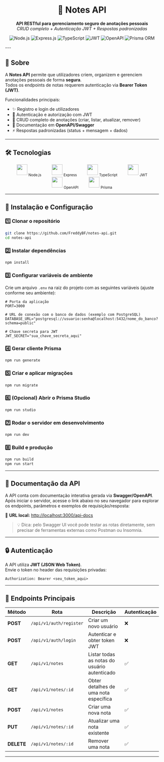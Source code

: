 <h1 align="center">📒 Notes API</h1>

<p align="center">
  <b>API RESTful para gerenciamento seguro de anotações pessoais</b>  
  <br>
  <i>CRUD completo + Autenticação JWT + Respostas padronizadas</i>
</p>
<p align="center">
  <img src="https://img.shields.io/badge/Node.js-18.x-green?logo=nodedotjs" alt="Node.js">
  <img src="https://img.shields.io/badge/Express.js-4.x-lightgrey?logo=express" alt="Express.js">
  <img src="https://img.shields.io/badge/TypeScript-5.x-blue?logo=typescript" alt="TypeScript">
  <img src="https://img.shields.io/badge/JWT-secure-orange?logo=jsonwebtokens" alt="JWT">
  <img src="https://img.shields.io/badge/OpenAPI-3.0.3-teal?logo=openapiinitiative" alt="OpenAPI">
  <img src="https://img.shields.io/badge/Prisma-ORM-2D3748?logo=prisma" alt="Prisma ORM">
</p>
---

## 📖 Sobre
A **Notes API** permite que utilizadores criem, organizem e gerenciem anotações pessoais de forma **segura**.  
Todos os endpoints de notas requerem autenticação via **Bearer Token (JWT)**.

Funcionalidades principais:
- ✨ Registro e login de utilizadores
- 🔑 Autenticação e autorização com JWT
- 📌 CRUD completo de anotações (criar, listar, atualizar, remover)
- 📜 Documentação em **OpenAPI/Swagger**
- ⚡ Respostas padronizadas (status + mensagem + dados)
  
---
## 🛠 Tecnologias

<p align="center">
  <span style="display:inline-block; text-align:center; margin:0 15px;">
    <img src="https://cdn.simpleicons.org/nodedotjs/339933" width="35" height="35"/>
    <sub>Node.js</sub>
  </span>
  <span style="display:inline-block; text-align:center; margin:0 15px;">
    <img src="https://cdn.simpleicons.org/express/000000" width="35" height="35"/>
    <sub>Express</sub>
  </span>
  <span style="display:inline-block; text-align:center; margin:0 15px;">
    <img src="https://cdn.simpleicons.org/typescript/3178C6" width="35" height="35"/>
    <sub>TypeScript</sub>
  </span>
  <span style="display:inline-block; text-align:center; margin:0 15px;">
    <img src="https://cdn.simpleicons.org/jsonwebtokens/000000" width="35" height="35"/>
    <sub>JWT</sub>
  </span>
  <span style="display:inline-block; text-align:center; margin:0 15px;">
    <img src="https://cdn.simpleicons.org/openapiinitiative/6BA539" width="35" height="35"/>
    <sub>OpenAPI</sub>
  </span>
  <span style="display:inline-block; text-align:center; margin:0 15px;">
    <img src="https://cdn.simpleicons.org/prisma/2D3748" width="35" height="35"/>
    <sub>Prisma</sub>
  </span>
</p>

---
## 🚀 Instalação e Configuração

### 1️⃣ Clonar o repositório
```bash
git clone https://github.com/FreddyBF/notes-api.git
cd notes-api
```

### 2️⃣ Instalar dependências
```bash
npm install
```
### 3️⃣ Configurar variáveis de ambiente

Crie um arquivo `.env` na raiz do projeto com as seguintes variáveis (ajuste conforme seu ambiente):

```env
# Porta da aplicação
PORT=3000

# URL de conexão com o banco de dados (exemplo com PostgreSQL)
DATABASE_URL="postgresql://usuario:senha@localhost:5432/nome_do_banco?schema=public"

# Chave secreta para JWT
JWT_SECRET="sua_chave_secreta_aqui"
```

### 4️⃣ Gerar cliente Prisma
```bash
npm run generate
```
### 5️⃣ Criar e aplicar migrações
```bash
npm run migrate
```

### 6️⃣ (Opcional) Abrir o Prisma Studio
```bash
npm run studio
```

### 7️⃣ Rodar o servidor em desenvolvimento
```bash
npm run dev
```

### 8️⃣ Build e produção
```bash
npm run build
npm run start
```
---
## 📜 Documentação da API

A API conta com documentação interativa gerada via **Swagger/OpenAPI**.  
Após iniciar o servidor, acesse o link abaixo no seu navegador para explorar os endpoints, parâmetros e exemplos de requisição/resposta:

🔗 **URL local:** [http://localhost:3000/api-docs](http://localhost:3000/api-docs)

> 💡 Dica: pelo Swagger UI você pode testar as rotas diretamente, sem precisar de ferramentas externas como Postman ou Insomnia.
---

## 🔒 Autenticação

A API utiliza **JWT (JSON Web Token)**.  
Envie o token no header das requisições privadas:

```http
Authorization: Bearer <seu_token_aqui>
```
---
## 📌 Endpoints Principais

| Método | Rota | Descrição | Autenticação |
|--------|------|-----------|--------------|
| **POST** | `/api/v1/auth/register` | Criar um novo usuário | ❌ |
| **POST** | `/api/v1/auth/login` | Autenticar e obter token JWT | ❌ |
| **GET** | `/api/v1/notes` | Listar todas as notas do usuário autenticado | ✅ |
| **GET** | `/api/v1/notes/:id` | Obter detalhes de uma nota específica | ✅ |
| **POST** | `/api/v1/notes` | Criar uma nova nota | ✅ |
| **PUT** | `/api/v1/notes/:id` | Atualizar uma nota existente | ✅ |
| **DELETE** | `/api/v1/notes/:id` | Remover uma nota | ✅ |
---
